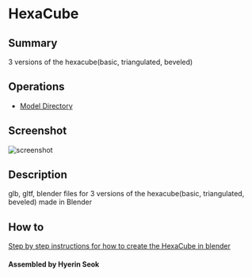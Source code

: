 # HexaCube

## Summary

3 versions of the hexacube(basic, triangulated, beveled)

## Operations

* [Model Directory](./)

## Screenshot

![screenshot](Screenshots/screenshot.png)

## Description

glb, gltf, blender files for 3 versions of the hexacube(basic, triangulated, beveled) made in Blender

## How to

[Step by step instructions for how to create the HexaCube in blender](./hexacube.md)

#### Assembled by Hyerin Seok
